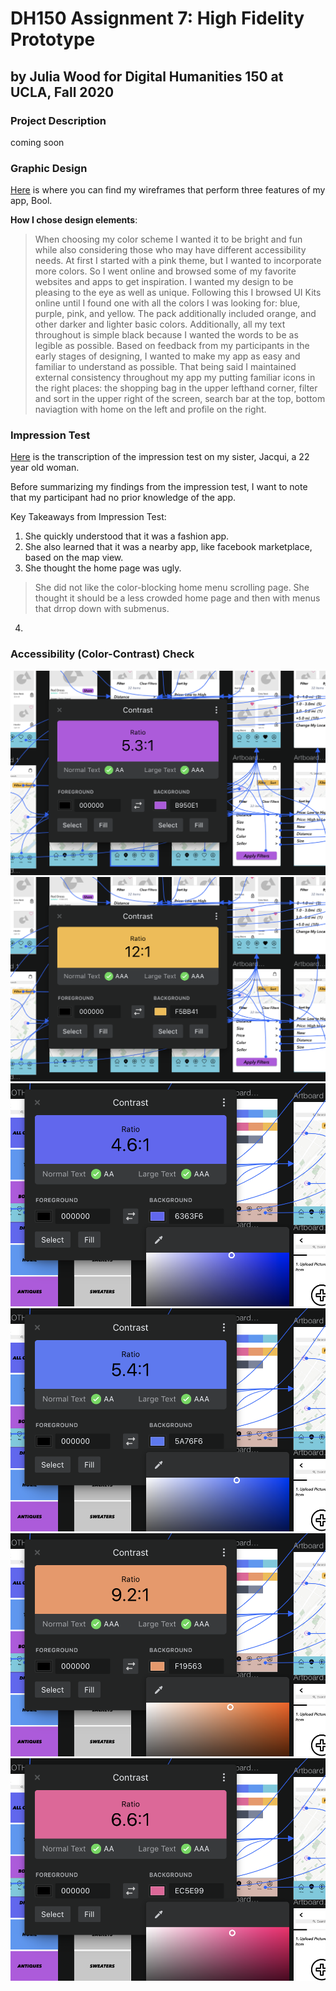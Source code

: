 # DH150 Assignment 7: High Fidelity Prototype

## by Julia Wood for Digital Humanities 150 at UCLA, Fall 2020 

### Project Description

coming soon

### Graphic Design

[Here](https://projects.invisionapp.com/freehand/document/fq1KDPdoR) is where you can find my wireframes that perform three features of my app, Bool. 

**How I chose design elements**: 
> When choosing my color scheme I wanted it to be bright and fun while also considering those who may have different accessibility needs. At first I started with a pink theme, but I wanted to incorporate more colors. So I went online and browsed some of my favorite websites and apps to get inspiration. I wanted my design to be pleasing to the eye as well as unique. Following this I browsed UI Kits online until I found one with all the colors I was looking for: blue, purple, pink, and yellow. The pack additionally included orange, and other darker and lighter basic colors. Additionally, all my text throughout is simple black because I wanted the words to be as legible as possible. 
> Based on feedback from my participants in the early stages of designing, I wanted to make my app as easy and familiar to understand as possible. That being said I maintained external consistency throughout my app my putting familiar icons in the right places: the shopping bag in the upper lefthand corner, filter and sort in the upper right of the screen, search bar at the top, bottom naviagtion with home on the left and profile on the right. 

### Impression Test

[Here](https://docs.google.com/document/d/1UrwnNYEhCbskTUN56YUEtAHpZJFsfWB3OyzKpY4_7ZM/edit?usp=sharing) is the transcription of the impression test on my sister, Jacqui, a 22 year old woman. 

Before summarizing my findings from the impression test, I want to note that my participant had no prior knowledge of the app. 

Key Takeaways from Impression Test: 
1. She quickly understood that it was a fashion app. 
2. She also learned that it was a nearby app, like facebook marketplace, based on the map view.
3. She thought the home page was ugly. 

> She did not like the color-blocking home menu scrolling page. She thought it should be a less crowded home page and then with menus that drrop down with submenus. 

4. 

### Accessibility (Color-Contrast) Check 

![1](https://github.com/JuliaWood1/DH150-UX-Design/blob/master/assignment07/Screen%20Shot%202020-11-23%20at%2011.49.55%20PM.png)
![2](https://github.com/JuliaWood1/DH150-UX-Design/blob/master/assignment07/Screen%20Shot%202020-11-23%20at%2011.50.03%20PM.png)
![3](https://github.com/JuliaWood1/DH150-UX-Design/blob/master/assignment07/Screen%20Shot%202020-11-23%20at%2011.50.29%20PM.png)
![4](https://github.com/JuliaWood1/DH150-UX-Design/blob/master/assignment07/Screen%20Shot%202020-11-23%20at%2011.50.36%20PM.png)
![5](https://github.com/JuliaWood1/DH150-UX-Design/blob/master/assignment07/Screen%20Shot%202020-11-23%20at%2011.50.50%20PM.png)
![6](https://github.com/JuliaWood1/DH150-UX-Design/blob/master/assignment07/Screen%20Shot%202020-11-23%20at%2011.50.56%20PM.png)
